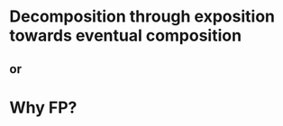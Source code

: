 Decomposition through exposition towards eventual composition
=============================================================

or
--

Why FP?
=======
